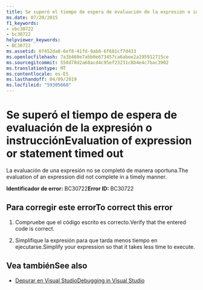 ```yaml
---
title: Se superó el tiempo de espera de evaluación de la expresión o instrucción
ms.date: 07/20/2015
f1_keywords:
- vbc30722
- bc30722
helpviewer_keywords:
- BC30722
ms.assetid: 6f452da8-6ef8-41fd-9ab8-6f681cf7d433
ms.openlocfilehash: 7a3b460e7abb0e673457ca6abee2a195912715ce
ms.sourcegitcommit: 558d78d2a68acd4c95ef23231c8b4e4c7bac3902
ms.translationtype: MT
ms.contentlocale: es-ES
ms.lasthandoff: 04/09/2019
ms.locfileid: "59305668"
---
```

# <a name="evaluation-of-expression-or-statement-timed-out"></a><span data-ttu-id="375ed-102">Se superó el tiempo de espera de evaluación de la expresión o instrucción</span><span class="sxs-lookup"><span data-stu-id="375ed-102">Evaluation of expression or statement timed out</span></span>
<span data-ttu-id="375ed-103">La evaluación de una expresión no se completó de manera oportuna.</span><span class="sxs-lookup"><span data-stu-id="375ed-103">The evaluation of an expression did not complete in a timely manner.</span></span>  
  
 <span data-ttu-id="375ed-104">**Identificador de error:** BC30722</span><span class="sxs-lookup"><span data-stu-id="375ed-104">**Error ID:** BC30722</span></span>  
  
## <a name="to-correct-this-error"></a><span data-ttu-id="375ed-105">Para corregir este error</span><span class="sxs-lookup"><span data-stu-id="375ed-105">To correct this error</span></span>  
  
1. <span data-ttu-id="375ed-106">Compruebe que el código escrito es correcto.</span><span class="sxs-lookup"><span data-stu-id="375ed-106">Verify that the entered code is correct.</span></span>  
  
2. <span data-ttu-id="375ed-107">Simplifique la expresión para que tarda menos tiempo en ejecutarse.</span><span class="sxs-lookup"><span data-stu-id="375ed-107">Simplify your expression so that it takes less time to execute.</span></span>  
  
## <a name="see-also"></a><span data-ttu-id="375ed-108">Vea también</span><span class="sxs-lookup"><span data-stu-id="375ed-108">See also</span></span>

- [<span data-ttu-id="375ed-109">Depurar en Visual Studio</span><span class="sxs-lookup"><span data-stu-id="375ed-109">Debugging in Visual Studio</span></span>](/visualstudio/debugger/debugging-in-visual-studio)
